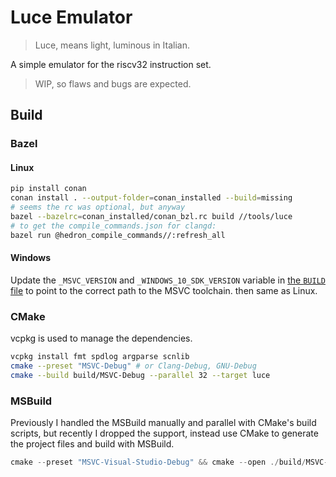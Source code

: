 # Luce Emulator

> Luce, means light, luminous in Italian.

A simple emulator for the riscv32 instruction set.

> WIP, so flaws and bugs are expected.

## Build

### Bazel

#### Linux

```bash
pip install conan
conan install . --output-folder=conan_installed --build=missing
# seems the rc was optional, but anyway
bazel --bazelrc=conan_installed/conan_bzl.rc build //tools/luce
# to get the compile_commands.json for clangd:
bazel run @hedron_compile_commands//:refresh_all
```

#### Windows

Update the `_MSVC_VERSION` and `_WINDOWS_10_SDK_VERSION` variable in [the `BUILD` file](bazel/toolchain/BUILD.bazel) to point to the correct path to the MSVC toolchain.
then same as Linux.

### CMake

vcpkg is used to manage the dependencies.

```bash
vcpkg install fmt spdlog argparse scnlib
cmake --preset "MSVC-Debug" # or Clang-Debug, GNU-Debug
cmake --build build/MSVC-Debug --parallel 32 --target luce
```

### MSBuild

Previously I handled the MSBuild manually and parallel with CMake's build scripts, but recently I dropped the support, instead use CMake to generate the project files and build with MSBuild.

```powershell
cmake --preset "MSVC-Visual-Studio-Debug" && cmake --open ./build/MSVC-Visual-Studio-Debug/
```
